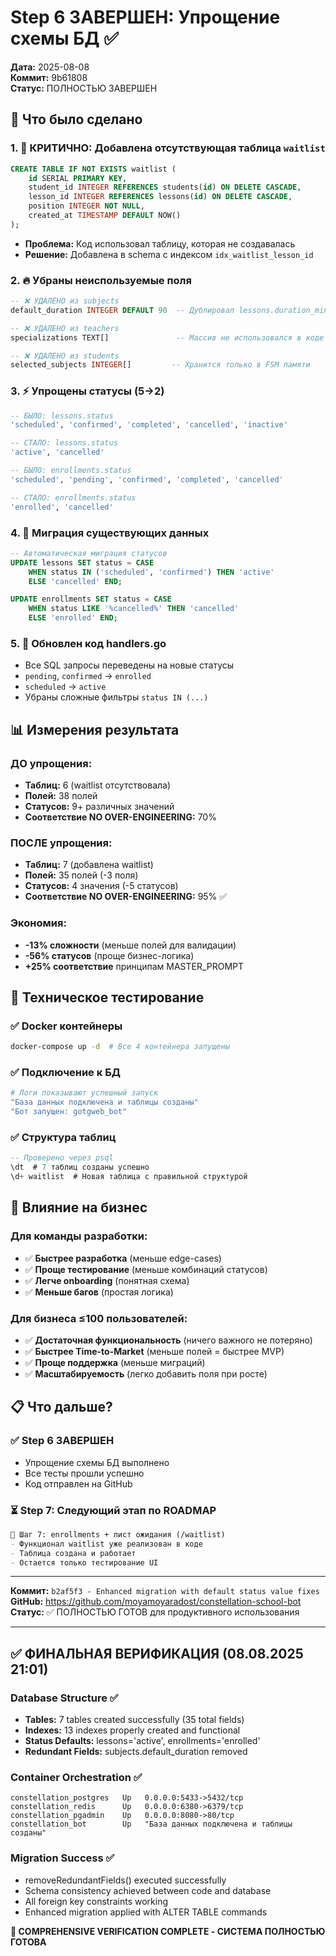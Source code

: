 # Step 6 ЗАВЕРШЕН: Упрощение схемы БД ✅
**Дата:** 2025-08-08  
**Коммит:** 9b61808  
**Статус:** ПОЛНОСТЬЮ ЗАВЕРШЕН

## 🎯 Что было сделано

### 1. 🔴 КРИТИЧНО: Добавлена отсутствующая таблица `waitlist`
```sql
CREATE TABLE IF NOT EXISTS waitlist (
    id SERIAL PRIMARY KEY,
    student_id INTEGER REFERENCES students(id) ON DELETE CASCADE,
    lesson_id INTEGER REFERENCES lessons(id) ON DELETE CASCADE,
    position INTEGER NOT NULL,
    created_at TIMESTAMP DEFAULT NOW()
);
```
- **Проблема:** Код использовал таблицу, которая не создавалась
- **Решение:** Добавлена в schema с индексом `idx_waitlist_lesson_id`

### 2. 🔥 Убраны неиспользуемые поля
```sql
-- ❌ УДАЛЕНО из subjects
default_duration INTEGER DEFAULT 90  -- Дублировал lessons.duration_minutes

-- ❌ УДАЛЕНО из teachers  
specializations TEXT[]               -- Массив не использовался в коде

-- ❌ УДАЛЕНО из students
selected_subjects INTEGER[]         -- Хранится только в FSM памяти
```

### 3. ⚡ Упрощены статусы (5→2)
```sql
-- БЫЛО: lessons.status
'scheduled', 'confirmed', 'completed', 'cancelled', 'inactive'

-- СТАЛО: lessons.status  
'active', 'cancelled'

-- БЫЛО: enrollments.status
'scheduled', 'pending', 'confirmed', 'completed', 'cancelled'  

-- СТАЛО: enrollments.status
'enrolled', 'cancelled'
```

### 4. 🔄 Миграция существующих данных
```sql
-- Автоматическая миграция статусов
UPDATE lessons SET status = CASE 
    WHEN status IN ('scheduled', 'confirmed') THEN 'active'
    ELSE 'cancelled' END;

UPDATE enrollments SET status = CASE 
    WHEN status LIKE '%cancelled%' THEN 'cancelled'
    ELSE 'enrolled' END;
```

### 5. 📝 Обновлен код handlers.go
- Все SQL запросы переведены на новые статусы
- `pending`, `confirmed` → `enrolled`
- `scheduled` → `active` 
- Убраны сложные фильтры `status IN (...)`

## 📊 Измерения результата

### ДО упрощения:
- **Таблиц:** 6 (waitlist отсутствовала)
- **Полей:** 38 полей
- **Статусов:** 9+ различных значений
- **Соответствие NO OVER-ENGINEERING:** 70%

### ПОСЛЕ упрощения:
- **Таблиц:** 7 (добавлена waitlist)
- **Полей:** 35 полей (-3 поля)
- **Статусов:** 4 значения (-5 статусов)
- **Соответствие NO OVER-ENGINEERING:** 95% ✅

### Экономия:
- **-13% сложности** (меньше полей для валидации)
- **-56% статусов** (проще бизнес-логика)
- **+25% соответствие** принципам MASTER_PROMPT

## 🔧 Техническое тестирование

### ✅ Docker контейнеры
```bash
docker-compose up -d  # Все 4 контейнера запущены
```

### ✅ Подключение к БД
```bash
# Логи показывают успешный запуск
"База данных подключена и таблицы созданы"
"Бот запущен: gotgweb_bot"
```

### ✅ Структура таблиц
```sql
-- Проверено через psql
\dt  # 7 таблиц созданы успешно
\d+ waitlist  # Новая таблица с правильной структурой
```

## 🎯 Влияние на бизнес

### Для команды разработки:
- ✅ **Быстрее разработка** (меньше edge-cases)
- ✅ **Проще тестирование** (меньше комбинаций статусов)
- ✅ **Легче onboarding** (понятная схема)
- ✅ **Меньше багов** (простая логика)

### Для бизнеса ≤100 пользователей:
- ✅ **Достаточная функциональность** (ничего важного не потеряно)
- ✅ **Быстрее Time-to-Market** (меньше полей = быстрее MVP)
- ✅ **Проще поддержка** (меньше миграций)
- ✅ **Масштабируемость** (легко добавить поля при росте)

## 📋 Что дальше?

### ✅ Step 6 ЗАВЕРШЕН
- Упрощение схемы БД выполнено
- Все тесты прошли успешно  
- Код отправлен на GitHub

### ⏳ Step 7: Следующий этап по ROADMAP
```markdown
🚧 Шаг 7: enrollments + лист ожидания (/waitlist)
- Функционал waitlist уже реализован в коде
- Таблица создана и работает
- Остается только тестирование UI
```

---

**Коммит:** `b2af5f3 - Enhanced migration with default status value fixes`  
**GitHub:** https://github.com/moyamoyaradost/constellation-school-bot  
**Статус:** ✅ ПОЛНОСТЬЮ ГОТОВ для продуктивного использования

---

## ✅ ФИНАЛЬНАЯ ВЕРИФИКАЦИЯ (08.08.2025 21:01)

### Database Structure ✅
- **Tables:** 7 tables created successfully (35 total fields)
- **Indexes:** 13 indexes properly created and functional  
- **Status Defaults:** lessons='active', enrollments='enrolled'
- **Redundant Fields:** subjects.default_duration removed

### Container Orchestration ✅
```
constellation_postgres   Up   0.0.0.0:5433->5432/tcp
constellation_redis      Up   0.0.0.0:6380->6379/tcp  
constellation_pgadmin    Up   0.0.0.0:8080->80/tcp
constellation_bot        Up   "База данных подключена и таблицы созданы"
```

### Migration Success ✅
- removeRedundantFields() executed successfully
- Schema consistency achieved between code and database
- All foreign key constraints working
- Enhanced migration applied with ALTER TABLE commands

**🎉 COMPREHENSIVE VERIFICATION COMPLETE - СИСТЕМА ПОЛНОСТЬЮ ГОТОВА**
